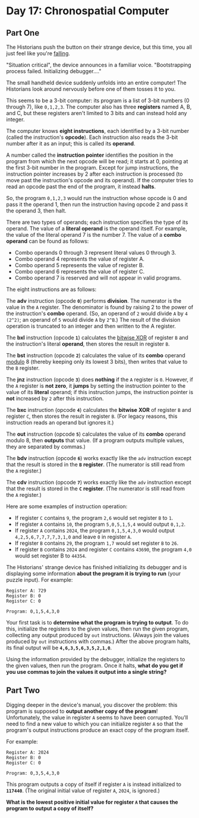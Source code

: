 # Day 17: Chronospatial Computer

## Part One

The Historians push the button on their strange device, 
but this time, you all just feel like you're [falling](https://adventofcode.com/2018/day/6).

"Situation critical", the device announces in a familiar voice. 
"Bootstrapping process failed. Initializing debugger...."

The small handheld device suddenly unfolds into an entire computer! 
The Historians look around nervously before one of them tosses it to you.

This seems to be a 3-bit computer: its program is a list of 3-bit numbers (0 through 7), like `0,1,2,3`. 
The computer also has three **registers** named A, B, and C, 
but these registers aren't limited to 3 bits and can instead hold any integer.

The computer knows **eight instructions**, 
each identified by a 3-bit number (called the instruction's **opcode**). 
Each instruction also reads the 3-bit number after it as an input; this is called its **operand**.

A number called the **instruction pointer** identifies the position in the program from which the next opcode will be read; 
it starts at 0, pointing at the first 3-bit number in the program. 
Except for jump instructions, the instruction pointer increases by 2 
after each instruction is processed (to move past the instruction's opcode and its operand). 
If the computer tries to read an opcode past the end of the program, it instead **halts**.

So, the program `0,1,2,3` would run the instruction whose opcode is 0 and pass it the operand 1, 
then run the instruction having opcode 2 and pass it the operand 3, then halt.

There are two types of operands; each instruction specifies the type of its operand. 
The value of a **literal operand** is the operand itself. 
For example, the value of the literal operand 7 is the number 7. 
The value of a **combo operand** can be found as follows:

- Combo operands 0 through 3 represent literal values 0 through 3.
- Combo operand 4 represents the value of register A.
- Combo operand 5 represents the value of register B.
- Combo operand 6 represents the value of register C.
- Combo operand 7 is reserved and will not appear in valid programs.

The eight instructions are as follows:

The **adv** instruction (opcode **`0`**) performs **division**. 
The numerator is the value in the `A` register. 
The denominator is found by raising 2 to the power of the instruction's **combo** operand. 
(So, an operand of `2` would divide `A` by `4` `(2^2)`; 
an operand of `5` would divide `A` by `2^B`.) 
The result of the division operation is truncated to an integer and then written to the A register.

The **bxl** instruction (opcode **`1`**) calculates 
the [bitwise XOR](https://en.wikipedia.org/wiki/Bitwise_operation#XOR) of register `B` 
and the instruction's literal **operand**, then stores the result in register `B`.

The **bst** instruction (opcode **`2`**) calculates the value 
of its **combo** operand [modulo](https://en.wikipedia.org/wiki/Modulo) 8 
(thereby keeping only its lowest 3 bits), 
then writes that value to the `B` register.

The **jnz** instruction (opcode **`3`**) does **nothing** if the `A` register is `0`. 
However, if the `A` register is **not zero**, 
it **jumps** by setting the instruction pointer to the value of its **literal** operand; 
if this instruction jumps, the instruction pointer is **not** increased by `2` after this instruction.

The **bxc** instruction (opcode **`4`**) calculates the **bitwise** **XOR** of register `B` and register `C`, 
then stores the result in register `B`. 
(For legacy reasons, this instruction reads an operand but ignores it.)

The **out** instruction (opcode **`5`**) calculates the value of its **combo** operand modulo 8, 
then **outputs** that value. 
(If a program outputs multiple values, they are separated by commas.)

The **bdv** instruction (opcode **`6`**) works exactly like the `adv` instruction 
except that the result is stored in the **`B`** **register**. 
(The numerator is still read from the `A` register.)

The **cdv** instruction (opcode **`7`**) works exactly like the `adv` instruction 
except that the result is stored in the **`C`** **register**. 
(The numerator is still read from the `A` register.)

Here are some examples of instruction operation:

- If register `C` contains `9`, the program `2,6` would set register `B` to `1`.
- If register `A` contains `10`, the program `5,0,5,1,5,4` would output `0,1,2`.
- If register `A` contains `2024`, the program `0,1,5,4,3,0` would output `4,2,5,6,7,7,7,7,3,1,0` and leave `0` in register `A`.
- If register `B` contains `29`, the program `1,7` would set register `B` to `26`.
- If register `B` contains `2024` and register `C` contains `43690`, the program `4,0` would set register B to `44354`.

The Historians' strange device has finished initializing its debugger 
and is displaying some information **about the program it is trying to run** (your puzzle input). 
For example:

````
Register A: 729
Register B: 0
Register C: 0

Program: 0,1,5,4,3,0
````

Your first task is to **determine what the program is trying to output**. 
To do this, initialize the registers to the given values, then run the given program, 
collecting any output produced by `out` instructions. 
(Always join the values produced by `out` instructions with commas.) 
After the above program halts, its final output will be **`4,6,3,5,6,3,5,2,1,0`**.

Using the information provided by the debugger, 
initialize the registers to the given values, then run the program. 
Once it halts, 
**what do you get if you use commas to join the values it output into a single string?**

## Part Two

Digging deeper in the device's manual, you discover the problem: 
this program is supposed to **output another copy of the program**! 
Unfortunately, the value in register `A` seems to have been corrupted. 
You'll need to find a new value to which you can initialize register `A` 
so that the program's output instructions produce an exact copy of the program itself.

For example:

````
Register A: 2024
Register B: 0
Register C: 0

Program: 0,3,5,4,3,0
````

This program outputs a copy of itself if register `A` is instead initialized to **`117440`**. 
(The original initial value of register `A`, `2024`, is ignored.)

**What is the lowest positive initial value for register `A` 
that causes the program to output a copy of itself?**
